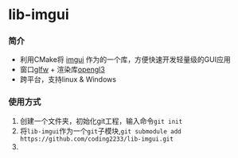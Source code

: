 # lib-imgui

### 简介
* 利用CMake将 [imgui](https://github.com/ocornut/imgui) 作为的一个库，方便快速开发轻量级的GUI应用
* 窗口[glfw](https://www.glfw.org/) + 渲染库[opengl3](https://www.opengl.org/)
* 跨平台，支持linux & Windows



### 使用方式
1. 创建一个文件夹，初始化git工程，输入命令`git init`
2. 将`lib-imgui`作为一个`git`子模块,`git submodule add https://github.com/coding2233/lib-imgui.git`
3. 